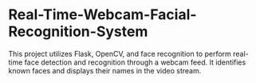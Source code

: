 # Real-Time-Webcam-Facial-Recognition-System
This project utilizes Flask, OpenCV, and face recognition to perform real-time face detection and recognition through a webcam feed. It identifies known faces and displays their names in the video stream.
